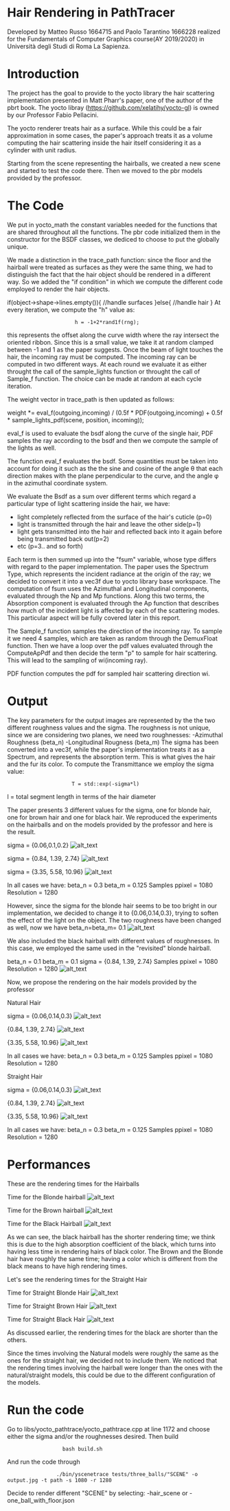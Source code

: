 # Hair Rendering in PathTracer
Developed by Matteo Russo 1664715 and Paolo Tarantino 1666228 realized for the Fundamentals of Computer Graphics 
course(AY 2019/2020) in Università degli Studi di Roma La Sapienza.

# Introduction
The project has the goal to provide to the yocto library the hair scattering implementation
presented in Matt Pharr's paper, one of the author of the pbrt book. The yocto libray (https://github.com/xelatihy/yocto-gl) is owned 
by our Professor Fabio Pellacini.

The yocto renderer treats hair as a surface. While this could be a fair approximation
in some cases, the paper's approach treats it as a volume computing the hair scattering inside 
the hair itself considering it as a cylinder with unit radius.

Starting from the scene representing the hairballs, we created a new scene and started to test
the code there. Then we moved to the pbr models provided by the professor.

# The Code 

We put in yocto_math the constant variables needed for the functions that are shared throughout all
the functions. The pbr code initialized them in the constructor for the BSDF classes, we dediced to choose
to put the globally unique.

We made a distinction in the trace_path function: since the floor and the hairball were treated as 
surfaces as they were the same thing, we had to distinguish the fact that the hair object should be rendered in 
a different way. So we added the "if condition" in which we compute the different code employed to render
the hair objects.

if(object->shape->lines.empty()){
   //handle surfaces
}else{
  //handle hair
}
At every iteration, we compute the "h" value as:

                          h = -1+2*rand1f(rng);

this represents the offset along the curve width where the ray intersect the oriented ribbon.
Since this is a small value, we take it at random clamped between -1 and 1 as the paper suggests.
Once the beam of light touches the hair, the incoming ray must be computed.
The incoming ray can be computed in two different ways. At each round we evaluate it as
either throught the call of the sample_lights function
or throught the call of Sample_f function. The choice can be made at random at each cycle iteration.

The weight vector in trace_path is then updated as follows:

weight *= eval_f(outgoing,incoming) / (0.5f * PDF(outgoing,incoming) +
                      			          0.5f * sample_lights_pdf(scene, position, incoming));

eval_f is used to evaluate the bsdf along the curve of the single hair,
PDF samples the ray according to the bsdf and then we compute the sample of the lights as well.

The function eval_f evaluates the bsdf. Some quantities must be taken into account for doing it
such as the the sine and cosine of the angle θ that each direction makes with the plane perpendicular to the curve, and
the angle φ in the azimuthal coordinate system.

We evaluate the Bsdf as a sum over different terms which regard a particular type 
of light scattering inside the hair, we have:
- light completely reflected from the surface of the hair's cuticle (p=0)
- light is transmitted through the hair and leave the other side(p=1)
- light gets transmitted into the hair and reflected back into it again before being transmitted back out(p=2)
- etc (p=3.. and so forth)

Each term is then summed up into the "fsum" variable, whose type differs with regard to the paper implementation.
The paper uses the Spectrum Type, which represents the incident radiance at the origin of the ray; we decided to
convert it into a vec3f due to yocto library base workspace.
The computation of fsum uses the Azimuthal and Longitudinal components, evaluated through the Np and Mp functions.
Along this two terms, the Absorption component is evaluated through the Ap function that describes how much of the incident light is affected by each of the scattering modes. This particular aspect will be fully covered later in this report.

The Sample_f function samples the direction of the incoming ray. To sample it we need 4 samples, which are taken as random through the DemuxFloat function. Then we have a loop over the pdf values evaluated through the ComputeApPdf and then
decide the term "p" to sample for hair scattering. This will lead to the sampling of wi(incoming ray).

PDF function computes the pdf for sampled hair scattering direction wi. 

# Output  

The key parameters for the output images are represented by the the two different roughness values and the sigma.
The roughness is not unique, since we are considering two planes, we need two roughnesses:
-Azimuthal Roughness (beta_n)
-Longitudinal Rougness (beta_m)
The sigma has been converted into a vec3f, while the paper's implementation treats it as a Spectrum, and represents the absorption term. This is what gives the hair and the fur its color. 
To compute the Transmittance we employ the sigma value:

                         T = std::exp(-sigma*l)

l = total segment length in terms of the hair diameter

The paper presents 3 different values for the sigma, one for blonde hair, one for brown hair and one for black hair.
We reproduced the experiments on the hairballs and on the models provided by the professor and here is the result.

sigma = {0.06,0.1,0.2} 
![alt_text](https://github.com/matteorusso27/libs/blob/master/Results/blonde_paper_floor.jpg)

sigma = {0.84, 1.39, 2.74} 
![alt_text](https://github.com/matteorusso27/libs/blob/master/Results/brown_paper_floor.jpg)

sigma = {3.35, 5.58, 10.96} 
![alt_text](https://github.com/matteorusso27/libs/blob/master/Results/black_paper_floor.jpg)


In all cases we have:
beta_n = 0.3
beta_m = 0.125
Samples ppixel = 1080
Resolution = 1280

However, since the sigma for the blonde hair seems to be too bright in our implementation,
we decided to change it to {0.06,0.14,0.3}, trying to soften the effect of the light on the object.
The two roughness have been changed as well, now we have beta_n=beta_m= 0.1
![alt_text](https://github.com/matteorusso27/libs/blob/master/Results/blonde_01_floor.jpg)

We also included the black hairball with different values of roughnesses. In this case,
we employed the same used in the "revisited" blonde hairball.

beta_n = 0.1
beta_m = 0.1
sigma = {0.84, 1.39, 2.74} 
Samples ppixel = 1080
Resolution = 1280
![alt_text](https://github.com/matteorusso27/libs/blob/master/Results/brown_01_floor.jpg)


Now, we propose the rendering on the hair models provided by the professor

Natural Hair

sigma = {0.06,0.14,0.3}
![alt_text](https://github.com/matteorusso27/libs/blob/master/Results/natural_blonde.jpg)

{0.84, 1.39, 2.74} 
![alt_text](https://github.com/matteorusso27/libs/blob/master/Results/natural_brown.jpg)

{3.35, 5.58, 10.96} 
![alt_text](https://github.com/matteorusso27/libs/blob/master/Results/natural_black.jpg)

In all cases we have:
beta_n = 0.3
beta_m = 0.125
Samples ppixel = 1080
Resolution = 1280

Straight Hair

sigma = {0.06,0.14,0.3}
![alt_text](https://github.com/matteorusso27/libs/blob/master/Results/straight_blonde.jpg)

{0.84, 1.39, 2.74} 
![alt_text](https://github.com/matteorusso27/libs/blob/master/Results/straight_brown.jpg)

{3.35, 5.58, 10.96} 
![alt_text](https://github.com/matteorusso27/libs/blob/master/Results/straight_black.jpg)


In all cases we have:
beta_n = 0.3
beta_m = 0.125
Samples ppixel = 1080
Resolution = 1280

# Performances 

These are the rendering times for the Hairballs

Time for the Blonde hairball
![alt_text](https://github.com/matteorusso27/libs/blob/master/Results/blonde_hairball_performance.png)

Time for the Brown hairball
![alt_text](https://github.com/matteorusso27/libs/blob/master/Results/brown_hairball_performance.png)

Time for the Black Hairball
![alt_text](https://github.com/matteorusso27/libs/blob/master/Results/black_hairball_performance.png)

As we can see, the black hairball has the shorter rendering time; we think this is due to the high absorption 
coefficient of the black, which turns into having less time in rendering hairs of black color.
The Brown and the Blonde hair have roughly the same time; having a color which is different from the black means to
have high rendering times.

Let's see the rendering times for the Straight Hair

Time for Straight Blonde Hair
![alt_text](https://github.com/matteorusso27/libs/blob/master/Results/straight_blonde_performance.png)

Time for Straight Brown Hair
![alt_text](https://github.com/matteorusso27/libs/blob/master/Results/straight_brown_performance.png)

Time for Straight Black Hair
![alt_text](https://github.com/matteorusso27/libs/blob/master/Results/straight_black_performance.png)

As discussed earlier, the rendering times for the black are shorter than the others.

Since the times involving the Natural models were roughly the same as the ones for the 
straight hair, we decided not to include them.
We noticed that the rendering times involving the hairball were longer than
the ones with the natural/straight models, this could be due to the different configuration of the models.

# Run the code
Go to libs/yocto_pathtrace/yocto_pathtrace.cpp at line 1172 and choose either the sigma
and/or the roughnesses desired.
Then build

                      bash build.sh

And run the code through 

                    ./bin/yscenetrace tests/three_balls/"SCENE" -o output.jpg -t path -s 1080 -r 1280

Decide to render different "SCENE" by selecting:
-hair_scene
or
-one_ball_with_floor.json
